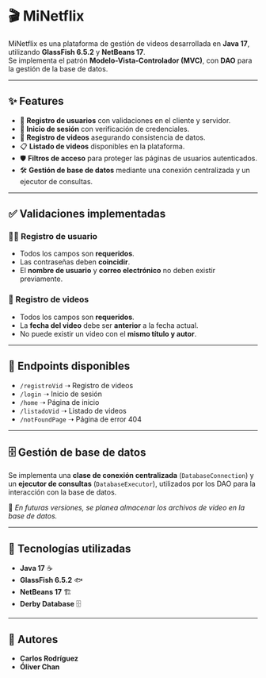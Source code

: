 # 🎬 MiNetflix

MiNetflix es una plataforma de gestión de videos desarrollada en **Java 17**, utilizando **GlassFish 6.5.2** y **NetBeans 17**.  
Se implementa el patrón **Modelo-Vista-Controlador (MVC)**, con **DAO** para la gestión de la base de datos.

---

## ✨ Features

- 📌 **Registro de usuarios** con validaciones en el cliente y servidor.
- 🔐 **Inicio de sesión** con verificación de credenciales.
- 📂 **Registro de videos** asegurando consistencia de datos.
- 📋 **Listado de videos** disponibles en la plataforma.
- 🛡️ **Filtros de acceso** para proteger las páginas de usuarios autenticados.
- 🛠️ **Gestión de base de datos** mediante una conexión centralizada y un ejecutor de consultas.

---

## ✅ Validaciones implementadas

### 🧑‍💻 Registro de usuario
- Todos los campos son **requeridos**.
- Las contraseñas deben **coincidir**.
- El **nombre de usuario** y **correo electrónico** no deben existir previamente.

### 🎥 Registro de videos
- Todos los campos son **requeridos**.
- La **fecha del video** debe ser **anterior** a la fecha actual.
- No puede existir un video con el **mismo título y autor**.

---

## 🔗 Endpoints disponibles
- `/registroVid` ➝ Registro de videos
- `/login` ➝ Inicio de sesión
- `/home` ➝ Página de inicio
- `/listadoVid` ➝ Listado de videos
- `/notFoundPage` ➝ Página de error 404

---

## 🗄️ Gestión de base de datos
Se implementa una **clase de conexión centralizada** (`DatabaseConnection`) y un **ejecutor de consultas** (`DatabaseExecutor`), utilizados por los DAO para la interacción con la base de datos.

📌 *En futuras versiones, se planea almacenar los archivos de video en la base de datos.*

---

## 🚀 Tecnologías utilizadas
- **Java 17** ☕
- **GlassFish 6.5.2** 🐟
- **NetBeans 17** 🏗️
- **Derby Database** 🗄️

---

## 👥 Autores
- **Carlos Rodríguez**
- **Óliver Chan**